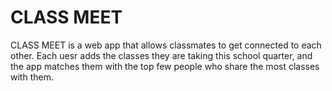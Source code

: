 # CLASS MEET

CLASS MEET is a web app that allows classmates to get connected to each other. Each uesr adds the classes they are taking this school quarter, and the app matches them with the top few people who share the most classes with them.

